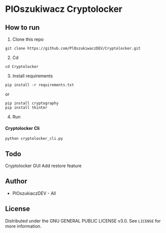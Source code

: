 # PlOszukiwacz Cryptolocker

## How to run
1. Clone this repo
```
git clone https://github.com/PlOszukiwaczDEV/Cryptolocker.git
```
2. Cd
```
cd Cryptolocker
```
3. Install requirements
```
pip install -r requirements.txt
```
or
```
pip install cryptography
pip install tkinter
```
4. Run

#### Cryptolocker Cli
```
python cryptolocker_cli.py
```

## Todo
Cryptolocker GUI
Add restore feature

## Author
* PlOszukiaczDEV - All

## License

Distributed under the GNU GENERAL PUBLIC LICENSE v3.0. See `LICENSE` for more information.

